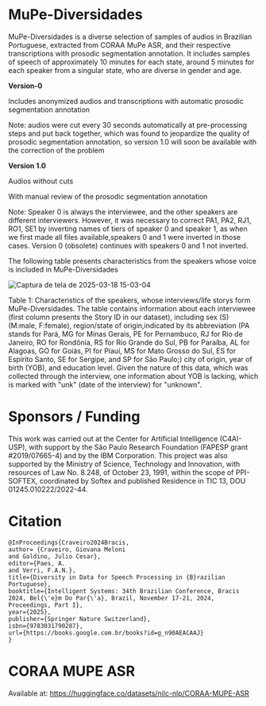 # MuPe-Diversidades
MuPe-Diversidades is a diverse selection of samples of audios in Brazilian Portuguese, extracted from CORAA MuPe ASR, and their respective transcriptions with prosodic segmentation annotation. It includes samples of speech of approximately 10 minutes for each state, around 5 minutes for each speaker from a singular state, who are diverse in gender and age.


**Version-0**

Includes anonymized audios and transcriptions with automatic prosodic segmentation annotation

Note: audios were cut every 30 seconds automatically at pre-processing steps and put back together, which was found to jeopardize the quality of prosodic segmentation annotation, so version 1.0 will soon be available with the correction of the problem


**Version 1.0**

Audios without cuts 

With manual review of the prosodic segmentation annotation

Note: Speaker 0 is always the interviewee, and the other speakers are different interviewers. However, it was necessary to correct  PA1, PA2, RJ1, RO1, SE1 by inverting names of tiers of speaker 0 and speaker 1, as when we first made all files available,speakers 0 and 1 were inverted in those cases. Version 0 (obsolete) continues with speakers 0 and 1 not inverted.

The following table presents characteristics from the speakers whose voice is included in MuPe-Diversidades

![Captura de tela de 2025-03-18 15-03-04](https://github.com/user-attachments/assets/639cfd79-b8af-45ab-b7f9-07948f5610b3)

Table 1: Characteristics of the speakers, whose interviews/life storys form MuPe-Diversidades. The table contains information about each interviewee (first column presents the Story ID in our dataset), including sex (S) (M:male, F:female), region/state of origin,indicated by its abbreviation (PA stands for Pará, MG for Minas Gerais, PE for Pernambuco, RJ for Rio de Janeiro, RO for Rondônia, RS for Rio Grande do Sul, PB for Paraíba, AL for Alagoas, GO for Goiás, PI for Piauí, MS for Mato Grosso do Sul, ES for Espírito Santo, SE for Sergipe, and SP for São Paulo;) city of origin, year of birth (YOB), and education level. Given the nature
of this data, which was collected through the interview, one information about YOB is lacking, which is marked with "unk" (date of the interview) for "unknown".

# Sponsors / Funding

This work was carried out at the Center for Artificial Intelligence (C4AI-USP), with support by the São Paulo Research Foundation (FAPESP grant #2019/07665-4) and by the IBM Corporation. This project was also supported by the Ministry of Science, Technology and Innovation, with resources of Law No. 8.248, of October 23, 1991, within the scope of PPI-SOFTEX, coordinated by Softex and published Residence in TIC 13, DOU 01245.010222/2022-44.


# Citation

```
@InProceedings{Craveiro2024Bracis,
author= {Craveiro, Giovana Meloni
and Galdino, Julio Cesar},
editor={Paes, A.
and Verri, F.A.N.},
title={Diversity in Data for Speech Processing in {B}razilian Portuguese},
booktitle={Intelligent Systems: 34th Brazilian Conference, Bracis 2024, Bel{\'e}m Do Par{\'a}, Brazil, November 17-21, 2024, Proceedings, Part I},
year={2025},
publisher={Springer Nature Switzerland},
isbn={9783031790287},
url={https://books.google.com.br/books?id=g_n90AEACAAJ}
}

```


# CORAA MUPE ASR

Available at: https://huggingface.co/datasets/nilc-nlp/CORAA-MUPE-ASR

